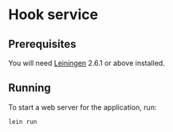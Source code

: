 # Hook service

## Prerequisites

You will need [Leiningen][1] 2.6.1 or above installed.

[1]: https://github.com/technomancy/leiningen

## Running

To start a web server for the application, run:

    lein run

